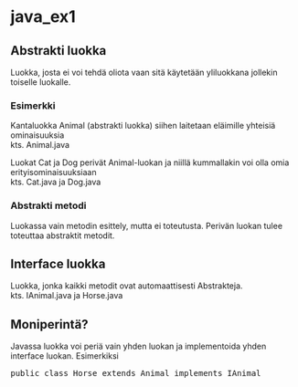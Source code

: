 # java_ex1

## Abstrakti luokka

Luokka, josta ei voi tehdä oliota vaan sitä käytetään yliluokkana jollekin toiselle luokalle.

### Esimerkki

Kantaluokka
Animal (abstrakti luokka)
siihen laitetaan eläimille yhteisiä ominaisuuksia <br>
kts. Animal.java

Luokat Cat ja Dog perivät Animal-luokan
ja niillä kummallakin voi olla omia erityisominaisuuksiaan<br>
kts. Cat.java ja Dog.java

### Abstrakti metodi 

Luokassa vain metodin esittely, mutta ei toteutusta. Perivän luokan tulee
toteuttaa abstraktit metodit.

## Interface luokka

Luokka, jonka kaikki metodit ovat automaattisesti Abstrakteja. <br>
kts. IAnimal.java ja Horse.java

## Moniperintä?
Javassa luokka voi periä vain yhden luokan ja implementoida yhden interface luokan.
Esimerkiksi <br>
<pre>
public class Horse extends Animal implements IAnimal
</pre>